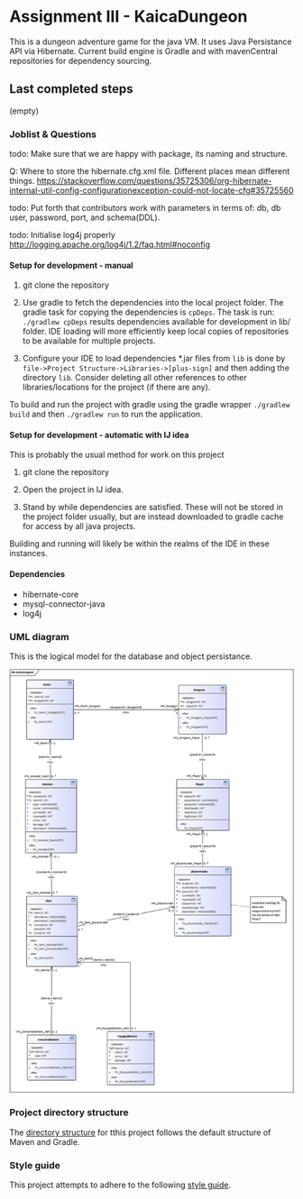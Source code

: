 
# Assignment III - KaicaDungeon
This is a dungeon adventure game for the java VM. It uses Java Persistance API via Hibernate. Current build engine is Gradle and with mavenCentral repositories for dependency sourcing.




## Last completed steps
(empty)

### Joblist & Questions

todo: Make sure that we are happy with package, its naming and structure.

Q: Where to store the hibernate.cfg.xml file. Different places mean different things. https://stackoverflow.com/questions/35725306/org-hibernate-internal-util-config-configurationexception-could-not-locate-cfg#35725560

todo: Put forth that contributors work with parameters in terms of: db, db user, password, port, and schema(DDL).

todo: Initialise log4j properly http://logging.apache.org/log4j/1.2/faq.html#noconfig 




#### Setup for development - manual


1) git clone the repository

2) Use gradle to fetch the dependencies into the local project folder. The gradle task for copying the dependencies is `cpDeps`. The task is run: `./gradlew cpDeps` results dependencies available for development in lib/ folder. IDE loading will more efficiently keep local copies of repositories to be available for multiple projects.

3) Configure your IDE to load dependencies *.jar files from `lib` is done by `file->Project Structure->Libraries->[plus-sign]` and then adding the directory `lib`. Consider deleting all other references to other libraries/locations for the project (if there are any).

To build and run the project with gradle using the gradle wrapper `./gradlew build` and then `./gradlew run` to run the application.



#### Setup for development - automatic with IJ idea
This is probably the usual method for work on this project

1) git clone the repository

2) Open the project in IJ idea.

3) Stand by while dependencies are satisfied. These will not be stored in the project folder usually, but are instead downloaded to gradle cache for access by all java projects.

Building and running will likely be within the realms of the IDE in these instances.


#### Dependencies
* hibernate-core
* mysql-connector-java
* log4j





### UML diagram
This is the logical model for the database and object persistance.

![ . . . ](uml01.png)





### Project directory structure
The [directory structure](https://maven.apache.org/guides/introduction/introduction-to-the-standard-directory-layout.html) for tthis project follows the default structure of Maven and Gradle.

### Style guide
This project attempts to adhere to the following [style guide](https://github.com/weleoka/myJavaStyleGuide).




